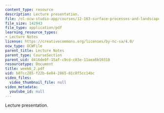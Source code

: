 ```yaml
---
content_type: resource
description: Lecture presentation.
file: /ol-ocw-studio-app/courses/12-163-surface-processes-and-landscape-evolution-fall-2004/b07cc285f22b6e84286501c8f5cc14bc_week6_2.pdf
file_size: 142943
file_type: application/pdf
learning_resource_types:
- Lecture Notes
license: https://creativecommons.org/licenses/by-nc-sa/4.0/
ocw_type: OCWFile
parent_title: Lecture Notes
parent_type: CourseSection
parent_uid: d416de0f-15af-c9cd-c83e-11aea6b10318
resourcetype: Document
title: week6_2.pdf
uid: b07cc285-f22b-6e84-2865-01c8f5cc14bc
video_files:
  video_thumbnail_file: null
video_metadata:
  youtube_id: null
---
```

Lecture presentation.